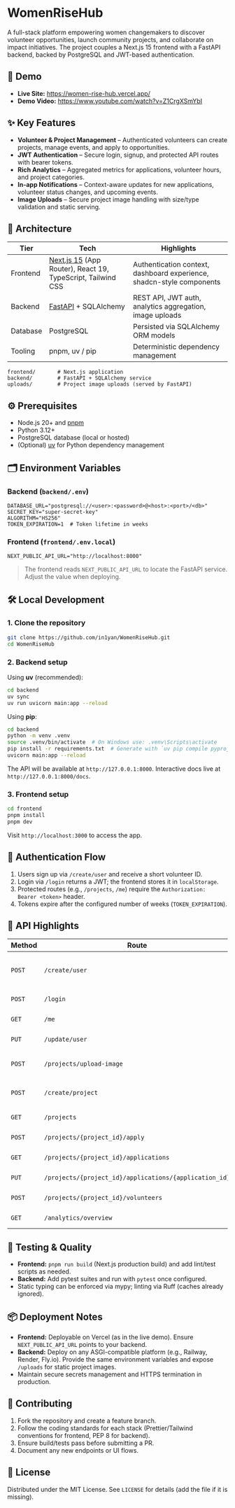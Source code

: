 # WomenRiseHub

A full-stack platform empowering women changemakers to discover volunteer opportunities, launch community projects, and collaborate on impact initiatives. The project couples a Next.js 15 frontend with a FastAPI backend, backed by PostgreSQL and JWT-based authentication.

## 🚀 Demo

- **Live Site:** https://women-rise-hub.vercel.app/
- **Demo Video:** https://www.youtube.com/watch?v=Z1CrgXSmYbI

## ✨ Key Features

- **Volunteer & Project Management** – Authenticated volunteers can create projects, manage events, and apply to opportunities.
- **JWT Authentication** – Secure login, signup, and protected API routes with bearer tokens.
- **Rich Analytics** – Aggregated metrics for applications, volunteer hours, and project categories.
- **In-app Notifications** – Context-aware updates for new applications, volunteer status changes, and upcoming events.
- **Image Uploads** – Secure project image handling with size/type validation and static serving.

## 🧱 Architecture

| Tier | Tech | Highlights |
| ---- | ---- | ---------- |
| Frontend | [Next.js 15](https://nextjs.org/) (App Router), React 19, TypeScript, Tailwind CSS | Authentication context, dashboard experience, shadcn-style components |
| Backend | [FastAPI](https://fastapi.tiangolo.com/) + SQLAlchemy | REST API, JWT auth, analytics aggregation, image uploads |
| Database | PostgreSQL | Persisted via SQLAlchemy ORM models |
| Tooling | pnpm, uv / pip | Deterministic dependency management |

```
frontend/       # Next.js application
backend/        # FastAPI + SQLAlchemy service
uploads/        # Project image uploads (served by FastAPI)
```

## ⚙️ Prerequisites

- Node.js 20+ and [pnpm](https://pnpm.io/installation)
- Python 3.12+
- PostgreSQL database (local or hosted)
- (Optional) [uv](https://docs.astral.sh/uv/) for Python dependency management

## 🗂️ Environment Variables

### Backend (`backend/.env`)

```env
DATABASE_URL="postgresql://<user>:<password>@<host>:<port>/<db>"
SECRET_KEY="super-secret-key"
ALGORITHM="HS256"
TOKEN_EXPIRATION=1  # Token lifetime in weeks
```

### Frontend (`frontend/.env.local`)

```env
NEXT_PUBLIC_API_URL="http://localhost:8000"
```

> The frontend reads `NEXT_PUBLIC_API_URL` to locate the FastAPI service. Adjust the value when deploying.

## 🛠️ Local Development

### 1. Clone the repository

```bash
git clone https://github.com/in1yan/WomenRiseHub.git
cd WomenRiseHub
```

### 2. Backend setup

Using **uv** (recommended):

```bash
cd backend
uv sync
uv run uvicorn main:app --reload
```

Using **pip**:

```bash
cd backend
python -m venv .venv
source .venv/bin/activate  # On Windows use: .venv\Scripts\activate
pip install -r requirements.txt  # Generate with `uv pip compile pyproject.toml -o requirements.txt`
uvicorn main:app --reload
```

The API will be available at `http://127.0.0.1:8000`. Interactive docs live at `http://127.0.0.1:8000/docs`.

### 3. Frontend setup

```bash
cd frontend
pnpm install
pnpm dev
```

Visit `http://localhost:3000` to access the app.

## 🔑 Authentication Flow

1. Users sign up via `/create/user` and receive a short volunteer ID.
2. Login via `/login` returns a JWT; the frontend stores it in `localStorage`.
3. Protected routes (e.g., `/projects`, `/me`) require the `Authorization: Bearer <token>` header.
4. Tokens expire after the configured number of weeks (`TOKEN_EXPIRATION`).

## 📡 API Highlights

| Method | Route | Description |
| ------ | ----- | ----------- |
| `POST` | `/create/user` | Register a new volunteer (name, email, phone, password) |
| `POST` | `/login` | Obtain JWT access token |
| `GET` | `/me` | Fetch authenticated user profile |
| `PUT` | `/update/user` | Update profile details, skills, and story |
| `POST` | `/projects/upload-image` | Upload project image (JPEG/PNG/GIF/WebP up to 5 MB) |
| `POST` | `/create/project` | Create a project with events and skill requirements |
| `GET` | `/projects` | List all projects with owner info and events |
| `POST` | `/projects/{project_id}/apply` | Volunteer applies to a project |
| `GET` | `/projects/{project_id}/applications` | List applications for a project |
| `PUT` | `/projects/{project_id}/applications/{application_id}` | Update application status |
| `POST` | `/projects/{project_id}/volunteers` | Add volunteer to a project |
| `GET` | `/analytics/overview` | Aggregated project & volunteer metrics |

## 🧪 Testing & Quality

- **Frontend:** `pnpm run build` (Next.js production build) and add lint/test scripts as needed.
- **Backend:** Add pytest suites and run with `pytest` once configured.
- Static typing can be enforced via mypy; linting via Ruff (caches already ignored).

## 📦 Deployment Notes

- **Frontend:** Deployable on Vercel (as in the live demo). Ensure `NEXT_PUBLIC_API_URL` points to your backend.
- **Backend:** Deploy on any ASGI-compatible platform (e.g., Railway, Render, Fly.io). Provide the same environment variables and expose `/uploads` for static project images.
- Maintain secure secrets management and HTTPS termination in production.

## 🤝 Contributing

1. Fork the repository and create a feature branch.
2. Follow the coding standards for each stack (Prettier/Tailwind conventions for frontend, PEP 8 for backend).
3. Ensure build/tests pass before submitting a PR.
4. Document any new endpoints or UI flows.

## 📝 License

Distributed under the MIT License. See `LICENSE` for details (add the file if it is missing).
